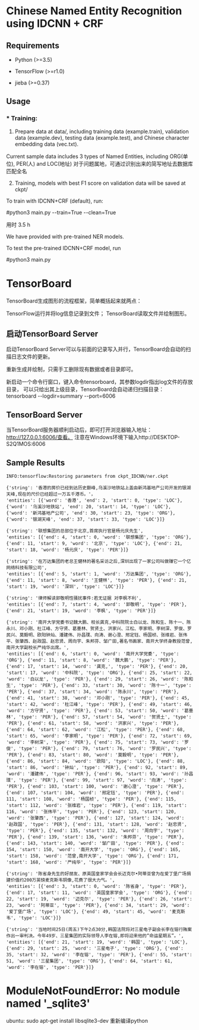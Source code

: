
# Chinese Named Entity Recognition using IDCNN + CRF

## Requirements

* Python (>=3.5)

* TensorFlow (>=r1.0)

* jieba (>=0.37)


## Usage


### * Training:

1. Prepare data at data/, including training data (example.train), validation data (example.dev), testing data (example.test), and Chinese character embedding data (vec.txt).


Current sample data includes 3 types of Named Entities, including ORG(单位), PER(人) and LOC(地址)
对于问题属地，可通过识别出来的简写地址去数据库匹配全名

2. Training, models with best F1 score on validation data will be saved at ckpt/


To train with IDCNN+CRF (default), run:


#python3 main.py --train=True --clean=True

用时 3.5 h

We have provided with pre-trained NER models. 

To test the pre-trained IDCNN+CRF model, run

#python3 main.py


# TensorBoard
TensorBoard生成图形的流程框架，简单概括起来就两点：

TensorFlow运行并将log信息记录到文件；
TensorBoard读取文件并绘制图形。

## 启动TensorBoard Server

启动TensorBoard Server可以与前面的记录写入并行，TensorBoard会自动的扫描日志文件的更新。

重新生成并绘制，只需手工删除现有数据或者目录即可。

新启动一个命令行窗口，键入命令tensorboard，其参数logdir指出log文件的存放目录，
可以只给出其上级目录，TensorBoard会自动递归扫描目录：
tensorboard --logdir=summary --port=6006

## TensorBoard Server

当TensorBoard服务器顺利启动后，即可打开浏览器输入地址：http://127.0.0.1:6006/查看。
注意在Windows环境下输入http://DESKTOP-S2Q1MOS:6006



## Sample Results

```
INFO:tensorflow:Restoring parameters from ckpt_IDCNN/ner.ckpt

{'string': '香港的房价已经到达历史巅峰,乌溪沙地铁站上盖由新鸿基地产公司开发的银湖天峰,现在的尺价已经超过一万五千港币。'，
'entities': [{'word': '香港', 'end': 2, 'start': 0, 'type': 'LOC'}, {'word': '乌溪沙地铁站', 'end': 20, 'start': 14, 'type': 'LOC'}, {'word': '新鸿基地产公司', 'end': 30, 'start': 23, 'type': 'ORG'}, {'word': '银湖天峰', 'end': 37, 'start': 33, 'type': 'LOC'}]}

{'string': '联想集团的总部位于北京,首席执行官是杨元庆先生', 
'entities': [{'end': 4, 'start': 0, 'word': '联想集团', 'type': 'ORG'}, {'end': 11, 'start': 9, 'word': '北京', 'type': 'LOC'}, {'end': 21, 'start': 18, 'word': '杨元庆', 'type': 'PER'}]}

{'string': '在万达集团的老总王健林的著名采访之后,深圳出现了一家公司叫做赚它一个亿网络科技有限公司', 
'entities': [{'end': 5, 'start': 1, 'word': '万达集团', 'type': 'ORG'}, {'end': 11, 'start': 8, 'word': '王健林', 'type': 'PER'}, {'end': 21, 'start': 19, 'word': '深圳', 'type': 'LOC'}]}

{'string': '律师解读郭敬明性骚扰事件:若无证据 对李枫不利', 
'entities': [{'end': 7, 'start': 4, 'word': '郭敬明', 'type': 'PER'}, {'end': 21, 'start': 19, 'word': '李枫', 'type': 'PER'}]}

{'string': '南开大学党委书记魏大鹏、校长龚克,中科院院士白以龙、陈和生、陈十一、陈永川、邓小刚、杜江峰、方守贤、葛墨林、贺贤土、洪家兴、江松、李家明、李树深、罗俊、罗民兴、莫毅明、欧阳钟灿、潘建伟、孙昌璞、向涛、谢心澄、邢定钰、杨国桢、张维岩、张伟平、张肇西、赵政国、赵忠贤、周向宇、朱邦芬、邹广田,著名书画家、南开大学终身教授范曾,南开大学副校长严纯华出席。', 
'entities': [{'end': 6, 'start': 0, 'word': '南开大学党委', 'type': 'ORG'}, {'end': 11, 'start': 8, 'word': '魏大鹏', 'type': 'PER'}, {'end': 17, 'start': 14, 'word': '龚克,', 'type': 'PER'}, {'end': 20, 'start': 17, 'word': '中科院', 'type': 'ORG'}, {'end': 25, 'start': 22, 'word': '白以龙', 'type': 'PER'}, {'end': 29, 'start': 26, 'word': '陈和生', 'type': 'PER'}, {'end': 33, 'start': 30, 'word': '陈十一', 'type': 'PER'}, {'end': 37, 'start': 34, 'word': '陈永川', 'type': 'PER'}, {'end': 41, 'start': 38, 'word': '邓小刚', 'type': 'PER'}, {'end': 45, 'start': 42, 'word': '杜江峰', 'type': 'PER'}, {'end': 49, 'start': 46, 'word': '方守贤', 'type': 'PER'}, {'end': 53, 'start': 50, 'word': '葛墨林', 'type': 'PER'}, {'end': 57, 'start': 54, 'word': '贺贤土', 'type': 'PER'}, {'end': 61, 'start': 58, 'word': '洪家兴', 'type': 'PER'}, {'end': 64, 'start': 62, 'word': '江松', 'type': 'PER'}, {'end': 68, 'start': 65, 'word': '李家明', 'type': 'PER'}, {'end': 72, 'start': 69, 'word': '李树深', 'type': 'PER'}, {'end': 75, 'start': 73, 'word': '罗俊', 'type': 'PER'}, {'end': 79, 'start': 76, 'word': '罗民兴', 'type': 'PER'}, {'end': 83, 'start': 80, 'word': '莫毅明', 'type': 'PER'}, {'end': 86, 'start': 84, 'word': '欧阳', 'type': 'LOC'}, {'end': 88, 'start': 86, 'word': '钟灿', 'type': 'PER'}, {'end': 92, 'start': 89, 'word': '潘建伟', 'type': 'PER'}, {'end': 96, 'start': 93, 'word': '孙昌璞', 'type': 'PER'}, {'end': 99, 'start': 97, 'word': '向涛', 'type': 'PER'}, {'end': 103, 'start': 100, 'word': '谢心澄', 'type': 'PER'}, {'end': 107, 'start': 104, 'word': '邢定钰', 'type': 'PER'}, {'end': 111, 'start': 108, 'word': '杨国桢', 'type': 'PER'}, {'end': 115, 'start': 112, 'word': '张维岩', 'type': 'PER'}, {'end': 119, 'start': 116, 'word': '张伟平', 'type': 'PER'}, {'end': 123, 'start': 120, 'word': '张肇西', 'type': 'PER'}, {'end': 127, 'start': 124, 'word': '赵政国', 'type': 'PER'}, {'end': 131, 'start': 128, 'word': '赵忠贤', 'type': 'PER'}, {'end': 135, 'start': 132, 'word': '周向宇', 'type': 'PER'}, {'end': 139, 'start': 136, 'word': '朱邦芬', 'type': 'PER'}, {'end': 143, 'start': 140, 'word': '邹广田', 'type': 'PER'}, {'end': 154, 'start': 150, 'word': '南开大学', 'type': 'ORG'}, {'end': 165, 'start': 158, 'word': '范曾,南开大学', 'type': 'ORG'}, {'end': 171, 'start': 168, 'word': '严纯华', 'type': 'PER'}]}

{'string': '陈省身先生的好朋友、原英国皇家学会会长迈克尔•阿蒂亚曾为在爱丁堡广场捐建价值约200万英镑麦克斯韦铜像,花费了很大力气。', 
'entities': [{'end': 3, 'start': 0, 'word': '陈省身', 'type': 'PER'}, {'end': 17, 'start': 11, 'word': '英国皇家学会', 'type': 'ORG'}, {'end': 22, 'start': 19, 'word': '迈克尔', 'type': 'PER'}, {'end': 26, 'start': 23, 'word': '阿蒂亚', 'type': 'PER'}, {'end': 34, 'start': 29, 'word': '爱丁堡广场', 'type': 'LOC'}, {'end': 49, 'start': 45, 'word': '麦克斯韦', 'type': 'LOC'}]}

{'string': '当地时间25日(周五)下午2点30分,韩国法院将对三星电子副会长李在镕行贿案作出一审判决。今年49岁、三星集团的实际领导人李在镕,即将迎来他的“命运星期五”。', 
'entities': [{'end': 21, 'start': 19, 'word': '韩国', 'type': 'LOC'}, {'end': 29, 'start': 25, 'word': '三星电子', 'type': 'ORG'}, {'end': 35, 'start': 32, 'word': '李在镕', 'type': 'PER'}, {'end': 55, 'start': 51, 'word': '三星集团', 'type': 'ORG'}, {'end': 64, 'start': 61, 'word': '李在镕', 'type': 'PER'}]}
```

# ModuleNotFoundError: No module named '_sqlite3'

ubuntu: sudo apt-get install libsqlite3-dev
重新编译python
